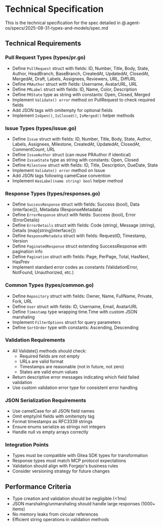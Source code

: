 # Technical Specification

This is the technical specification for the spec detailed in @.agent-os/specs/2025-08-31-types-and-models/spec.md

## Technical Requirements

### Pull Request Types (types/pr.go)
- Define `PullRequest` struct with fields: ID, Number, Title, Body, State, Author, HeadBranch, BaseBranch, CreatedAt, UpdatedAt, ClosedAt, MergedAt, Draft, Labels, Assignees, Reviewers, URL, DiffURL
- Define `PRAuthor` struct with fields: Username, AvatarURL, URL
- Define `PRLabel` struct with fields: ID, Name, Color, Description
- Define `PRState` type as string with constants: Open, Closed, Merged
- Implement `Validate() error` method on PullRequest to check required fields
- Add JSON tags with omitempty for optional fields
- Implement `IsOpen()`, `IsClosed()`, `IsMerged()` helper methods

### Issue Types (types/issue.go)
- Define `Issue` struct with fields: ID, Number, Title, Body, State, Author, Labels, Assignees, Milestone, CreatedAt, UpdatedAt, ClosedAt, CommentCount, URL
- Define `IssueAuthor` struct (can reuse PRAuthor if identical)
- Define `IssueState` type as string with constants: Open, Closed
- Define `Milestone` struct with fields: ID, Title, Description, DueDate, State
- Implement `Validate() error` method on Issue
- Add JSON tags following camelCase convention
- Implement `HasLabel(name string) bool` helper method

### Response Types (types/responses.go)
- Define `SuccessResponse` struct with fields: Success (bool), Data (interface{}), Metadata (ResponseMetadata)
- Define `ErrorResponse` struct with fields: Success (bool), Error (ErrorDetails)
- Define `ErrorDetails` struct with fields: Code (string), Message (string), Details (map[string]interface{})
- Define `ResponseMetadata` struct with fields: RequestID, Timestamp, Version
- Define `PaginatedResponse` struct extending SuccessResponse with pagination info
- Define `Pagination` struct with fields: Page, PerPage, Total, HasNext, HasPrev
- Implement standard error codes as constants (ValidationError, NotFound, Unauthorized, etc.)

### Common Types (types/common.go)
- Define `Repository` struct with fields: Owner, Name, FullName, Private, Fork, URL
- Define `User` struct with fields: ID, Username, Email, AvatarURL
- Define `Timestamp` type wrapping time.Time with custom JSON marshaling
- Implement `FilterOptions` struct for query parameters
- Define `SortOrder` type with constants: Ascending, Descending

### Validation Requirements
- All Validate() methods should check:
  - Required fields are not empty
  - URLs are valid format
  - Timestamps are reasonable (not in future, not zero)
  - States are valid enum values
- Return descriptive error messages indicating which field failed validation
- Use custom validation error type for consistent error handling

### JSON Serialization Requirements
- Use camelCase for all JSON field names
- Omit empty/nil fields with omitempty tag
- Format timestamps as RFC3339 strings
- Ensure enums serialize as strings not integers
- Handle null vs empty arrays correctly

### Integration Points
- Types must be compatible with Gitea SDK types for transformation
- Response types must match MCP protocol expectations
- Validation should align with Forgejo's business rules
- Consider versioning strategy for future changes

## Performance Criteria

- Type creation and validation should be negligible (<1ms)
- JSON marshaling/unmarshaling should handle large responses (1000+ items)
- No memory leaks from circular references
- Efficient string operations in validation methods
